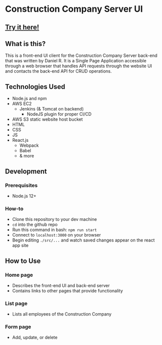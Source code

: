 # Construction Company Server UI

## [Try it here!](http://revature-public-bucket.s3-website.us-east-2.amazonaws.com/)

## What is this?

This is a front-end UI client for the Construction Company Server back-end that was written by Daniel R. It is a Single Page Application accessible through a web browser that handles API requests through the website UI and contacts the back-end API for CRUD operations.


## Technologies Used

- Node.js and npm
- AWS EC2
  - Jenkins (& Tomcat on backend)
    - NodeJS plugin for proper CI/CD
- AWS S3 static website host bucket
- HTML
- CSS
- JS
- React.js
  - Webpack
  - Babel
  - & more

## Development

### Prerequisites

- Node.js 12+

### How-to

- Clone this repository to your dev machine
- `cd` into the github repo
- Run this command in bash: `npm run start`
- Connect to `localhost:3000` on your browser
- Begin editing `./src/...` and watch saved changes appear on the react app site

## How to Use

### Home page

- Describes the front-end UI and back-end server
- Contains links to other pages that provide functionality

### List page

- Lists all employees of the Construction Company

### Form page

- Add, update, or delete
